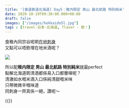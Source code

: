 ```yaml
---
title: '[食道鉄道北海道] Day5：稚内限定 男山 最北航路 特別純米'
date: 2020-10-19T09:30:00.000+08:00
draft: false
images: ["/images/hokkaido5l.jpg"]
tags : [travel-日本-北海道, flavor - 飲！]
---
```


食稚內同宗谷呢啲[在地刺身](https://hidie.net/hokkaido5k/)    
又點可以唔飲埋在地米酒呢？  

![](/images/hokkaido5l.jpg)
    
所以配**稚内限定 男山 最北航路 特別純米**就最perfect  
點解北海道啲清酒都係易入口都暈㗎呢？  
清澈如水嘅米酒入口係純清甜嘅米味  
只帶微微辛嘅味道  
同刺身一齊真係一絕，讚呢～  

  
{{<hokkaido>}}
